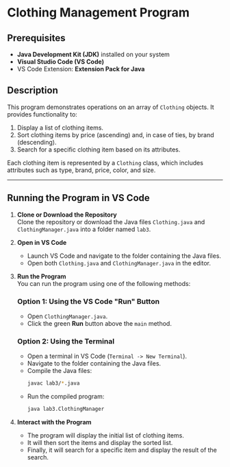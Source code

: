 # Clothing Management Program

## Prerequisites

- **Java Development Kit (JDK)** installed on your system  
- **Visual Studio Code (VS Code)**  
- VS Code Extension: **Extension Pack for Java**

## Description

This program demonstrates operations on an array of `Clothing` objects. It provides functionality to:

1. Display a list of clothing items.  
2. Sort clothing items by price (ascending) and, in case of ties, by brand (descending).  
3. Search for a specific clothing item based on its attributes.  

Each clothing item is represented by a `Clothing` class, which includes attributes such as type, brand, price, color, and size.

---

## Running the Program in VS Code

1. **Clone or Download the Repository**  
   Clone the repository or download the Java files `Clothing.java` and `ClothingManager.java` into a folder named `lab3`.

2. **Open in VS Code**  
   - Launch VS Code and navigate to the folder containing the Java files.  
   - Open both `Clothing.java` and `ClothingManager.java` in the editor.

3. **Run the Program**  
   You can run the program using one of the following methods:

   ### Option 1: Using the VS Code "Run" Button  
   - Open `ClothingManager.java`.  
   - Click the green **Run** button above the `main` method.

   ### Option 2: Using the Terminal  
   - Open a terminal in VS Code (`Terminal -> New Terminal`).  
   - Navigate to the folder containing the Java files.  
   - Compile the Java files:  
     ```bash
     javac lab3/*.java
     ```  
   - Run the compiled program:  
     ```bash
     java lab3.ClothingManager
     ```

4. **Interact with the Program**  
   - The program will display the initial list of clothing items.  
   - It will then sort the items and display the sorted list.  
   - Finally, it will search for a specific item and display the result of the search.
